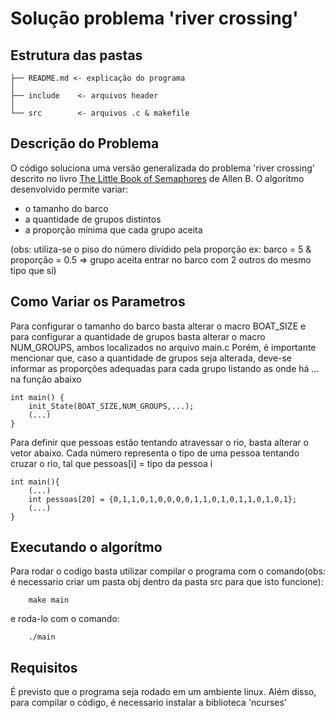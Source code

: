 # Solução problema 'river crossing'
## Estrutura das pastas

~~~
├── README.md <- explicação do programa
│
├── include    <- arquivos header
│
└── src        <- arquivos .c & makefile
~~~

## Descrição do Problema
O código soluciona uma versão generalizada do problema 'river crossing' descrito no livro  [The Little Book of Semaphores](https://greenteapress.com/wp/semaphores/) de Allen B. O algoritmo desenvolvido permite variar: 

- o tamanho do barco
- a quantidade de grupos distintos
- a proporção mínima que cada grupo aceita 

(obs: utiliza-se o piso do número dividido pela proporção ex: barco = 5 & proporção = 0.5 => grupo aceita entrar no barco com 2 outros do mesmo tipo que sí)

## Como Variar os Parametros
Para configurar o tamanho do barco basta alterar o macro BOAT_SIZE e para configurar a quantidade de grupos basta alterar o macro NUM_GROUPS, ambos localizados no arquivo main.c
Porém, é importante mencionar que, caso a quantidade de grupos seja alterada, deve-se informar as proporções adequadas para cada grupo listando as onde há ... na função abaixo

~~~
int main() {
	init_State(BOAT_SIZE,NUM_GROUPS,...);
    (...)
}
~~~

Para definir que pessoas estão tentando atravessar o rio, basta alterar o vetor abaixo.
Cada número representa o tipo de uma pessoa tentando cruzar o rio, tal que pessoas[i] = tipo da pessoa i
~~~
int main(){
    (...)
    int pessoas[20] = {0,1,1,0,1,0,0,0,0,1,1,0,1,0,1,1,0,1,0,1};
    (...)
}
~~~

## Executando o algorítmo
Para rodar o codigo basta utilizar compilar o programa com o comando(obs: é necessario criar um pasta obj dentro da pasta src para que isto funcione):
~~~
    make main
~~~
e roda-lo com o comando:
~~~
    ./main
~~~

## Requisitos

É previsto que o programa seja rodado em um ambiente linux. Além disso, para compilar o código, é necessario instalar a biblioteca 'ncurses'